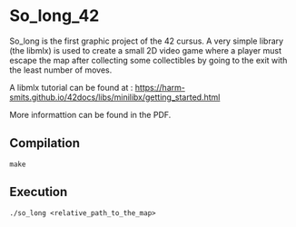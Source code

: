 # So_long_42

So_long is the first graphic project of the 42 cursus. A very simple library (the libmlx) is used to create a small 2D video game where a player must escape the map after collecting some collectibles by going to the exit with the least number of moves.

A libmlx tutorial can be found at : https://harm-smits.github.io/42docs/libs/minilibx/getting_started.html

More informattion can be found in the PDF.

## Compilation

```
make
```

## Execution

```
./so_long <relative_path_to_the_map>
```
